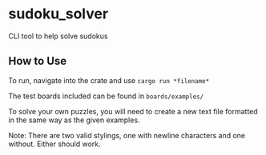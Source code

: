 # sudoku_solver
CLI tool to help solve sudokus

## How to Use
To run, navigate into the crate and use
```cargo run *filename*```

The test boards included can be found in ```boards/examples/```


To solve your own puzzles, you will need to create a new text file formatted in the
same way as the given examples.

Note: There are two valid stylings, one with newline characters and one without. Either should work.
